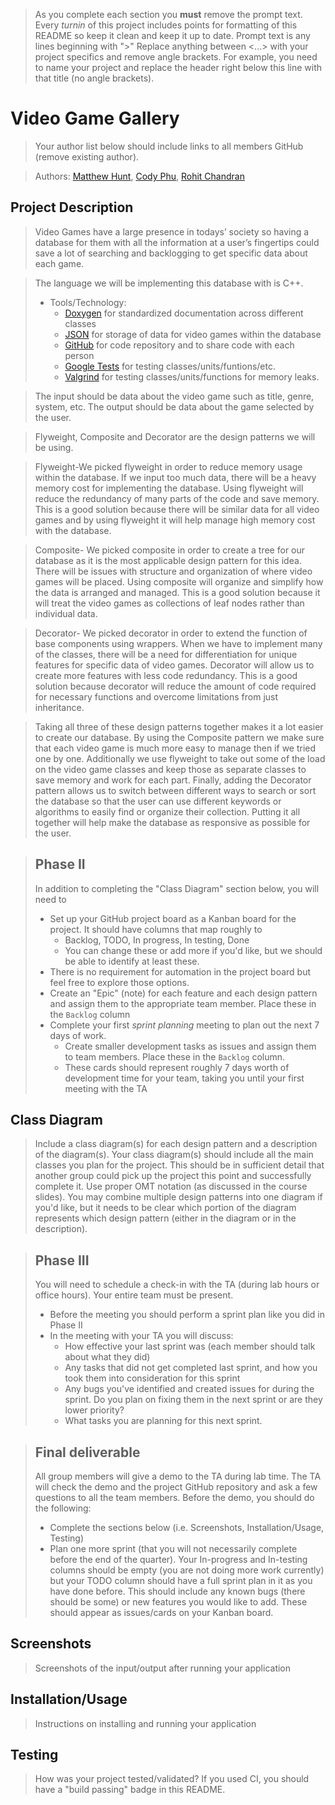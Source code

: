  > As you complete each section you **must** remove the prompt text. Every *turnin* of this project includes points for formatting of this README so keep it clean and keep it up to date. 
 > Prompt text is any lines beginning with "\>"
 > Replace anything between \<...\> with your project specifics and remove angle brackets. For example, you need to name your project and replace the header right below this line with that title (no angle brackets). 
# Video Game Gallery
 > Your author list below should include links to all members GitHub (remove existing author).
 
 > Authors: 
 [Matthew Hunt](https://github.com/coding-cat-cosmo),
 [Cody Phu](https://github.com/codyphu),
 [Rohit Chandran](https://github.com/rchandran7)

## Project Description
> Video Games have a large presence in todays’ society so having a database for them with all the information at a user’s fingertips could save a lot of searching and backlogging to get specific data about each game.

> The language we will be implementing this database with is C++.
> * Tools/Technology:
>   * [Doxygen](https://www.doxygen.nl/index.html) for standardized documentation across different classes
>   * [JSON](https://github.com/nlohmann/json) for storage of data for video games within the database
>   * [GitHub](https://github.com/) for code repository and to share code with each person
>   * [Google Tests](https://github.com/google/googletest) for testing classes/units/funtions/etc.
>   * [Valgrind](https://valgrind.org/) for testing classes/units/functions for memory leaks.

> The input should be data about the video game such as title, genre, system, etc.
The output should be data about the game selected by the user.


> Flyweight, Composite and Decorator are the design patterns we will be using.

> Flyweight-We picked flyweight in order to reduce memory usage within the database. If we input too much data, there will be a heavy memory cost for implementing the database. Using flyweight will reduce the redundancy of many parts of the code and save memory. This is a good solution because there will be similar data for all video games and by using flyweight it will help manage high memory cost with the database.

> Composite- We picked composite in order to create a tree for our database as it is the most applicable design pattern for this idea. There will be issues with structure and organization of where video games will be placed. Using composite will organize and simplify how the data is arranged and managed. This is a good solution because it will treat the video games as collections of leaf nodes rather than individual data.

> Decorator- We picked decorator in order to extend the function of base components using wrappers. When we have to implement many of the classes, there will be a need for differentiation for unique features for specific data of video games. Decorator will allow us to create more features with less code redundancy. This is a good solution because decorator will reduce the amount of code required for necessary functions and overcome limitations from just inheritance.

> Taking all three of these design patterns together makes it a lot easier to create our database. By using the Composite pattern we make sure that each video game is much more easy to manage then if we tried one by one. Additionally we use flyweight to take out some of the load on the video game classes and keep those as separate classes to save memory and work for each part. Finally, adding the Decorator pattern allows us to switch between different ways to search or sort the database so that the user can use different keywords or algorithms to easily find or organize their collection. Putting it all together will help make the database as responsive as possible for the user.


 > ## Phase II
 > In addition to completing the "Class Diagram" section below, you will need to 
 > * Set up your GitHub project board as a Kanban board for the project. It should have columns that map roughly to 
 >   * Backlog, TODO, In progress, In testing, Done
 >   * You can change these or add more if you'd like, but we should be able to identify at least these.
 > * There is no requirement for automation in the project board but feel free to explore those options.
 > * Create an "Epic" (note) for each feature and each design pattern and assign them to the appropriate team member. Place these in the `Backlog` column
 > * Complete your first *sprint planning* meeting to plan out the next 7 days of work.
 >   * Create smaller development tasks as issues and assign them to team members. Place these in the `Backlog` column.
 >   * These cards should represent roughly 7 days worth of development time for your team, taking you until your first meeting with the TA
## Class Diagram
 > Include a class diagram(s) for each design pattern and a description of the diagram(s). Your class diagram(s) should include all the main classes you plan for the project. This should be in sufficient detail that another group could pick up the project this point and successfully complete it. Use proper OMT notation (as discussed in the course slides). You may combine multiple design patterns into one diagram if you'd like, but it needs to be clear which portion of the diagram represents which design pattern (either in the diagram or in the description). 
 
 > ## Phase III
 > You will need to schedule a check-in with the TA (during lab hours or office hours). Your entire team must be present. 
 > * Before the meeting you should perform a sprint plan like you did in Phase II
 > * In the meeting with your TA you will discuss: 
 >   - How effective your last sprint was (each member should talk about what they did)
 >   - Any tasks that did not get completed last sprint, and how you took them into consideration for this sprint
 >   - Any bugs you've identified and created issues for during the sprint. Do you plan on fixing them in the next sprint or are they lower priority?
 >   - What tasks you are planning for this next sprint.

 > ## Final deliverable
 > All group members will give a demo to the TA during lab time. The TA will check the demo and the project GitHub repository and ask a few questions to all the team members. 
 > Before the demo, you should do the following:
 > * Complete the sections below (i.e. Screenshots, Installation/Usage, Testing)
 > * Plan one more sprint (that you will not necessarily complete before the end of the quarter). Your In-progress and In-testing columns should be empty (you are not doing more work currently) but your TODO column should have a full sprint plan in it as you have done before. This should include any known bugs (there should be some) or new features you would like to add. These should appear as issues/cards on your Kanban board. 
 
 ## Screenshots
 > Screenshots of the input/output after running your application
 ## Installation/Usage
 > Instructions on installing and running your application
 ## Testing
 > How was your project tested/validated? If you used CI, you should have a "build passing" badge in this README.
 
